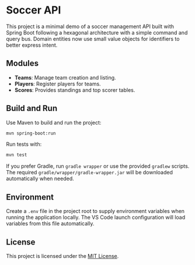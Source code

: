 # Soccer API

This project is a minimal demo of a soccer management API built with Spring Boot following a hexagonal architecture with a simple command and query bus.
Domain entities now use small value objects for identifiers to better express intent.

## Modules
- **Teams**: Manage team creation and listing.
- **Players**: Register players for teams.
- **Scores**: Provides standings and top scorer tables.

## Build and Run
Use Maven to build and run the project:
```bash
mvn spring-boot:run
```

Run tests with:
```bash
mvn test
```


If you prefer Gradle, run `gradle wrapper` or use the provided `gradlew` scripts.
The required `gradle/wrapper/gradle-wrapper.jar` will be downloaded automatically
when needed.

## Environment
Create a `.env` file in the project root to supply environment variables when
running the application locally. The VS Code launch configuration will load
variables from this file automatically.

## License

This project is licensed under the [MIT License](LICENSE).

